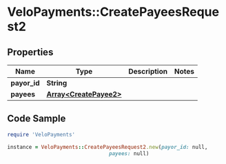 # VeloPayments::CreatePayeesRequest2

## Properties

Name | Type | Description | Notes
------------ | ------------- | ------------- | -------------
**payor_id** | **String** |  | 
**payees** | [**Array&lt;CreatePayee2&gt;**](CreatePayee2.md) |  | 

## Code Sample

```ruby
require 'VeloPayments'

instance = VeloPayments::CreatePayeesRequest2.new(payor_id: null,
                                 payees: null)
```


